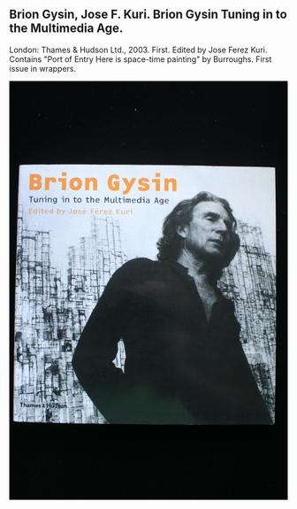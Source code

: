 ## Brion Gysin, Jose F. Kuri. Brion Gysin Tuning in to the Multimedia Age.

London: Thames & Hudson Ltd., 2003. First. Edited by Jose Ferez Kuri. Contains "Port of Entry Here is space-time painting" by Burroughs. First issue in wrappers. 

![Brion Gysin Tuning in to the Multimedia Age](../assets/images/brion-gysin-tuning-in-to-the-m-1.jpg)
